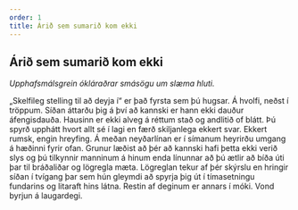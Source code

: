 ```yaml
---
order: 1
title: Árið sem sumarið kom ekki
---
```


## Árið sem sumarið kom ekki

*Upphafsmálsgrein ókláraðrar smásögu um slæma hluti.*

„Skelfileg stelling til að deyja í“ er það fyrsta sem þú hugsar. Á hvolfi, neðst í tröppum. Síðan áttarðu þig á því að kannski er hann ekki dauður áfengisdauða. Hausinn er ekki alveg á réttum stað og andlitið of blátt. Þú spyrð upphátt hvort allt sé í lagi en færð skiljanlega ekkert svar. Ekkert rumsk, engin hreyfing. Á meðan neyðarlínan er í símanum heyrirðu umgang á hæðinni fyrir ofan. Grunur læðist að þér að kannski hafi þetta ekki verið slys og þú tilkynnir manninum á hinum enda línunnar að þú ætlir að bíða úti þar til bráðaliðar og lögregla mæta. Lögreglan tekur af þér skýrslu en hringir síðan í tvígang þar sem hún gleymdi að spyrja þig út í tímasetningu fundarins og litaraft hins látna. Restin af deginum er annars í móki. Vond byrjun á laugardegi.
